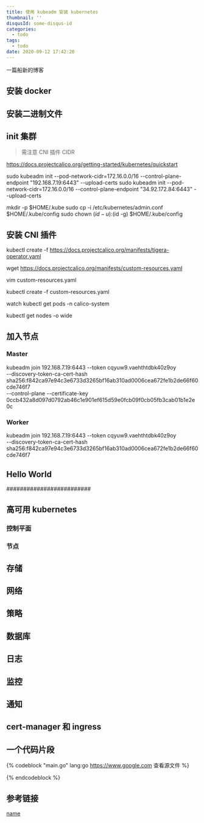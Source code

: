 ```yaml
---
title: 使用 kubeadm 安装 kubernetes
thumbnail: ''
disqusId: some-disqus-id
categories:
  - todo
tags:
  - todo
date: 2020-09-12 17:42:20
---
```


一篇船新的博客

<!-- more -->

## 安装 docker

## 安装二进制文件

## init 集群

> 需注意 CNI 插件 CIDR

https://docs.projectcalico.org/getting-started/kubernetes/quickstart


sudo kubeadm init --pod-network-cidr=172.16.0.0/16 --control-plane-endpoint "192.168.7.19:6443" --upload-certs
sudo kubeadm init --pod-network-cidr=172.16.0.0/16 --control-plane-endpoint "34.92.172.84:6443" --upload-certs

mkdir -p $HOME/.kube
sudo cp -i /etc/kubernetes/admin.conf $HOME/.kube/config
sudo chown $(id -u):$(id -g) $HOME/.kube/config


## 安装 CNI 插件

kubectl create -f https://docs.projectcalico.org/manifests/tigera-operator.yaml

wget https://docs.projectcalico.org/manifests/custom-resources.yaml

vim custom-resources.yaml

kubectl create -f custom-resources.yaml

watch kubectl get pods -n calico-system

kubectl get nodes -o wide

## 加入节点

### Master

kubeadm join 192.168.7.19:6443 --token cqyuw9.vaehthtdbk40z9oy \
    --discovery-token-ca-cert-hash sha256:f842ca97e94c3e6733d3265bf16ab310ad0006cea672fe1b2de66f60cde746f7 \
    --control-plane --certificate-key 0ccb432a8d097d0792ab46c1e901ef615d59e0fcb09f0cb05fb3cab01b1e2e0c
    
### Worker

kubeadm join 192.168.7.19:6443 --token cqyuw9.vaehthtdbk40z9oy \
    --discovery-token-ca-cert-hash sha256:f842ca97e94c3e6733d3265bf16ab310ad0006cea672fe1b2de66f60cde746f7


## Hello World

#########################


## 高可用 kubernetes

### 控制平面

### 节点

## 存储

## 网络

## 策略

## 数据库

## 日志

## 监控

## 通知

## cert-manager 和 ingress

## 一个代码片段

{% codeblock "main.go" lang:go https://www.google.com 查看源文件 %}

{% endcodeblock %}

## 参考链接

[name](https://github.com/3ks)